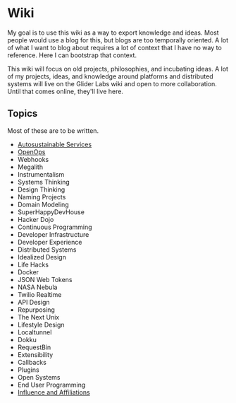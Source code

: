 # Wiki

My goal is to use this wiki as a way to export knowledge and ideas. Most people would use a blog for this, but blogs are too temporally oriented. A lot of what I want to blog about requires a lot of context that I have no way to reference. Here I can bootstrap that context.

This wiki will focus on old projects, philosophies, and incubating ideas. A lot of my projects, ideas, and knowledge around platforms and distributed systems will live on the Glider Labs wiki and open to more collaboration. Until that comes online, they'll live here.

## Topics

Most of these are to be written.

 * [Autosustainable Services](Autosustainable)
 * [OpenOps](OpenOps)
 * Webhooks
 * Megalith
 * Instrumentalism
 * Systems Thinking
 * Design Thinking
 * Naming Projects
 * Domain Modeling
 * SuperHappyDevHouse
 * Hacker Dojo
 * Continuous Programming
 * Developer Infrastructure
 * Developer Experience
 * Distributed Systems
 * Idealized Design
 * Life Hacks
 * Docker
 * JSON Web Tokens
 * NASA Nebula
 * Twilio Realtime
 * API Design
 * Repurposing
 * The Next Unix
 * Lifestyle Design
 * Localtunnel
 * Dokku
 * RequestBin
 * Extensibility
 * Callbacks
 * Plugins
 * Open Systems
 * End User Programming
 * [Influence and Affiliations](InfluenceAndAffiliations)
